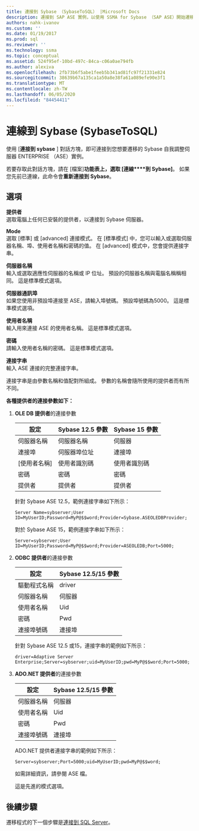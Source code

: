 ```yaml
---
title: 連接到 Sybase （SybaseToSQL） |Microsoft Docs
description: 連接到 SAP ASE 實例，以使用 SSMA for Sybase （SAP ASE）開始遷移。 使用 [連接到 Sybase] 對話方塊。
authors: nahk-ivanov
ms.custom: ''
ms.date: 01/19/2017
ms.prod: sql
ms.reviewer: ''
ms.technology: ssma
ms.topic: conceptual
ms.assetid: 524f95ef-10bd-497c-84ca-c06a0ae794fb
ms.author: alexiva
ms.openlocfilehash: 2fb73b6f5abe1feeb5b341ad81fc97f21331e824
ms.sourcegitcommit: 38639b67a135ca1a50a8e38fa61a089efe90e3f1
ms.translationtype: MT
ms.contentlocale: zh-TW
ms.lasthandoff: 06/05/2020
ms.locfileid: "84454411"
---
```

# <a name="connect-to-sybase-sybasetosql"></a>連線到 Sybase (SybaseToSQL)

使用 [**連接到 sybase** ] 對話方塊，即可連接到您想要遷移的 Sybase 自我調整伺服器 ENTERPRISE （ASE）實例。

若要存取此對話方塊，請在 [檔案]**功能表上，選取 [連線****到 Sybase]**。 如果您先前已連線，此命令會**重新連接到 Sybase**。

## <a name="options"></a>選項

**提供者**  
選取電腦上任何已安裝的提供者，以連接到 Sybase 伺服器。

**Mode**  
選取 [標準] 或 [advanced] 連接模式。 在 [標準模式] 中，您可以輸入或選取伺服器名稱、埠、使用者名稱和密碼的值。 在 [advanced] 模式中，您會提供連接字串。

**伺服器名稱**  
輸入或選取適應性伺服器的名稱或 IP 位址。 預設的伺服器名稱與電腦名稱稱相同。 這是標準模式選項。

**伺服器通訊埠**  
如果您使用非預設埠連接至 ASE，請輸入埠號碼。 預設埠號碼為5000。 這是標準模式選項。
  
**使用者名稱**  
輸入用來連接 ASE 的使用者名稱。 這是標準模式選項。

**密碼**  
請輸入使用者名稱的密碼。 這是標準模式選項。

**連接字串**  
輸入 ASE 連接的完整連接字串。

連接字串是由參數名稱和值配對所組成。 參數的名稱會隨所使用的提供者而有所不同。

**各種提供者的連接參數如下：**

1. **OLE DB 提供者**的連接參數

   |設定|Sybase 12.5 參數|Sybase 15 參數|
   |-----------|-------------------------|-----------------------|
   |伺服器名稱|伺服器名稱|伺服器|
   |連接埠|伺服器埠位址|連接埠|
   |[使用者名稱]|使用者識別碼|使用者識別碼|
   |密碼|密碼|密碼|
   |提供者|提供者|提供者|

   針對 Sybase ASE 12.5，範例連接字串如下所示：

   `Server Name=sybserver;User ID=MyUserID;Password=MyP@$$word;Provider=Sybase.ASEOLEDBProvider;`

   對於 Sybase ASE 15，範例連接字串如下所示：

   `Server=sybserver;User ID=MyUserID;Password=MyP@$$word;Provider=ASEOLEDB;Port=5000;`

2. **ODBC 提供者**的連接參數

   |設定|Sybase 12.5/15 參數|
   |-----------|-----------------------------|
   |驅動程式名稱|driver|
   |伺服器名稱|伺服器|
   |使用者名稱|Uid|
   |密碼|Pwd|
   |連接埠號碼|連接埠|

   針對 Sybase ASE 12.5 或15，連接字串的範例如下所示：

   `driver=Adaptive Server Enterprise;Server=sybserver;uid=MyUserID;pwd=MyP@$$word;Port=5000;`

3. **ADO.NET 提供者**的連接參數

   |設定|Sybase 12.5/15 參數|
   |-----------|-----------------------------|
   |伺服器名稱|伺服器|
   |使用者名稱|Uid|
   |密碼|Pwd|
   |連接埠號碼|連接埠|

   ADO.NET 提供者連接字串的範例如下所示：

   `Server=sybserver;Port=5000;uid=MyUserID;pwd=MyP@$$word;`

   如需詳細資訊，請參閱 ASE 檔。

   這是先進的模式選項。

## <a name="next-steps"></a>後續步驟

遷移程式的下一個步驟是[連接到 SQL Server](connect-to-sql-server-sybasetosql.md)。
